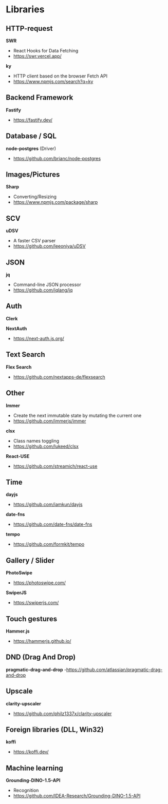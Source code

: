 # Libraries

## HTTP-request
**SWR**
- React Hooks for Data Fetching
- https://swr.vercel.app/

**ky**
- HTTP client based on the browser Fetch API
- https://www.npmjs.com/search?q=ky



## Backend Framework
**Fastify**
- https://fastify.dev/



## Database / SQL
**node-postgres** (Driver)
- https://github.com/brianc/node-postgres



## Images/Pictures
**Sharp**
- Converting/Resizing
- https://www.npmjs.com/package/sharp



## SCV
**uDSV**
- A faster CSV parser
- https://github.com/leeoniya/uDSV



## JSON
**jq**
- Command-line JSON processor
- https://github.com/jqlang/jq



## Auth
**Clerk**

**NextAuth**
- https://next-auth.js.org/



## Text Search
**Flex Search**
- https://github.com/nextapps-de/flexsearch



## Other
**Immer**
- Create the next immutable state by mutating the current one
- https://github.com/immerjs/immer

**clsx**
- Class names toggling
- https://github.com/lukeed/clsx

**React-USE**
- https://github.com/streamich/react-use



## Time
**dayjs**
- https://github.com/iamkun/dayjs

**date-fns**
- https://github.com/date-fns/date-fns

**tempo**
- https://github.com/formkit/tempo



## Gallery / Slider
**PhotoSwipe**
- https://photoswipe.com/

**SwiperJS**
- https://swiperjs.com/



## Touch gestures
**Hammer.js**
- https://hammerjs.github.io/



## DND (Drag And Drop)
**pragmatic-drag-and-drop**
-https://github.com/atlassian/pragmatic-drag-and-drop



## Upscale
**clarity-upscaler**
- https://github.com/philz1337x/clarity-upscaler


## Foreign libraries (DLL, Win32)
**koffi**
- https://koffi.dev/


## Machine learning
**Grounding-DINO-1.5-API**
- Recognition
- https://github.com/IDEA-Research/Grounding-DINO-1.5-API